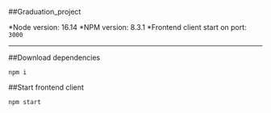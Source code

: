 ##Graduation_project

*Node version: 16.14
*NPM version: 8.3.1
*Frontend client start on port: ```3000```

---
##Download dependencies

```
npm i
```

##Start frontend client

```
npm start
```